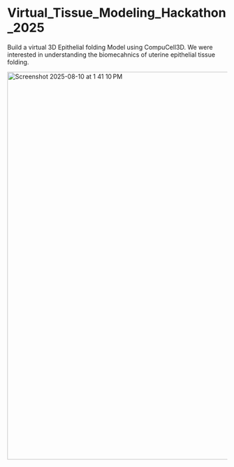 # Virtual_Tissue_Modeling_Hackathon_2025
Build a virtual 3D Epithelial folding Model using CompuCell3D.
We were interested in understanding the biomecahnics of uterine epithelial tissue folding. 




<img width="1140" height="886" alt="Screenshot 2025-08-10 at 1 41 10 PM" src="https://github.com/user-attachments/assets/1a51a316-2b93-4d11-9896-bd79509107cb" />

